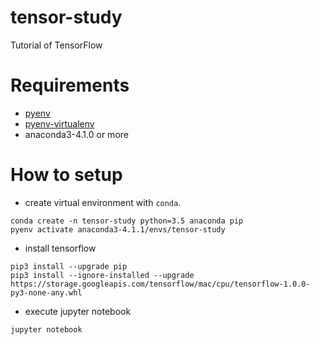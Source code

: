 # tensor-study
Tutorial of TensorFlow

# Requirements
* [pyenv](https://github.com/pyenv/pyenv)
* [pyenv-virtualenv](https://github.com/pyenv/pyenv-virtualenv)
* anaconda3-4.1.0 or more

# How to setup
* create virtual environment with `conda`.
```
conda create -n tensor-study python=3.5 anaconda pip
pyenv activate anaconda3-4.1.1/envs/tensor-study
```

* install tensorflow
```
pip3 install --upgrade pip
pip3 install --ignore-installed --upgrade https://storage.googleapis.com/tensorflow/mac/cpu/tensorflow-1.0.0-py3-none-any.whl
```

* execute jupyter notebook
```
jupyter notebook
```